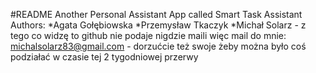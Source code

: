 #README
Another Personal Assistant App called Smart Task Assistant
Authors:
*Agata Gołębiowska
*Przemysław Tkaczyk
*Michał Solarz - z tego co widzę to github nie podaje nigdzie maili więc mail do mnie: michalsolarz83@gmail.com - dorzućcie też swoje żeby można było coś podziałać w czasie tej 2 tygodniowej przerwy
